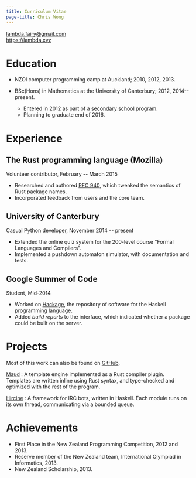 ```yaml
---
title: Curriculum Vitae
page-title: Chris Wong
---
```



<lambda.fairy@gmail.com>  
<https://lambda.xyz>


Education
=========

* NZOI computer programming camp at Auckland; 2010, 2012, 2013.

* BSc(Hons) in Mathematics at the University of Canterbury; 2012, 2014--present.
    + Entered in 2012 as part of a [secondary school program][STAR].
    + Planning to graduate end of 2016.

[STAR]: http://www.canterbury.ac.nz/aqua/star/


Experience
==========

## The Rust programming language (Mozilla)

Volunteer contributor, February -- March 2015

* Researched and authored [RFC 940], which tweaked the semantics of Rust package names.
* Incorporated feedback from users and the core team.

[RFC 940]: https://github.com/rust-lang/rfcs/blob/master/text/0940-hyphens-considered-harmful.md


## University of Canterbury

Casual Python developer, November 2014 -- present

* Extended the online quiz system for the 200-level course "Formal Languages and Compilers".
* Implemented a pushdown automaton simulator, with documentation and tests.


## Google Summer of Code

Student, Mid-2014

* Worked on [Hackage], the repository of software for the Haskell programming language.
* Added *build reports* to the interface, which indicated whether a package could be built on the server.

[Hackage]: https://hackage.haskell.org/


Projects
========

Most of this work can also be found on [GitHub].

[GitHub]: https://github.com/lfairy

[Maud](http://lfairy.gitbooks.io/maud/content/)
  : A template engine implemented as a Rust compiler plugin. Templates are written inline using Rust syntax, and type-checked and optimized with the rest of the program.

[Hircine](https://github.com/lfairy/hircine)
  : A framework for IRC bots, written in Haskell. Each module runs on its own thread, communicating via a bounded queue.


Achievements
============

* First Place in the New Zealand Programming Competition, 2012 and 2013.
* Reserve member of the New Zealand team, International Olympiad in Informatics, 2013.
* New Zealand Scholarship, 2013.
